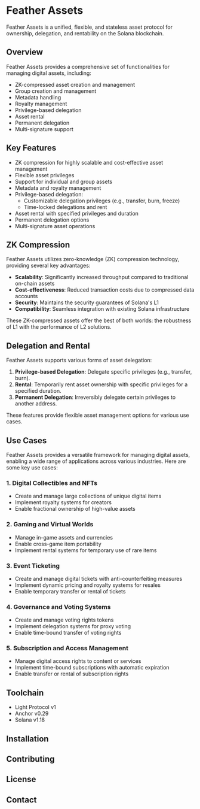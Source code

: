 # Feather Assets

Feather Assets is a unified, flexible, and stateless asset protocol for ownership, delegation, and rentability on the Solana blockchain.

## Overview

Feather Assets provides a comprehensive set of functionalities for managing digital assets, including:

- ZK-compressed asset creation and management
- Group creation and management
- Metadata handling
- Royalty management
- Privilege-based delegation
- Asset rental
- Permanent delegation
- Multi-signature support

## Key Features

- ZK compression for highly scalable and cost-effective asset management
- Flexible asset privileges
- Support for individual and group assets
- Metadata and royalty management
- Privilege-based delegation:
  - Customizable delegation privileges (e.g., transfer, burn, freeze)
  - Time-locked delegations and rent
- Asset rental with specified privileges and duration
- Permanent delegation options
- Multi-signature asset operations

## ZK Compression

Feather Assets utilizes zero-knowledge (ZK) compression technology, providing several key advantages:

- **Scalability**: Significantly increased throughput compared to traditional on-chain assets
- **Cost-effectiveness**: Reduced transaction costs due to compressed data accounts
- **Security**: Maintains the security guarantees of Solana's L1
- **Compatibility**: Seamless integration with existing Solana infrastructure

These ZK-compressed assets offer the best of both worlds: the robustness of L1 with the performance of L2 solutions.

## Delegation and Rental

Feather Assets supports various forms of asset delegation:

1. **Privilege-based Delegation**: Delegate specific privileges (e.g., transfer, burn).
2. **Rental**: Temporarily rent asset ownership with specific privileges for a specified duration.
3. **Permanent Delegation**: Irreversibly delegate certain privileges to another address.

These features provide flexible asset management options for various use cases.

## Use Cases

Feather Assets provides a versatile framework for managing digital assets, enabling a wide range of applications across various industries. Here are some key use cases:

### 1. Digital Collectibles and NFTs
- Create and manage large collections of unique digital items
- Implement royalty systems for creators
- Enable fractional ownership of high-value assets

### 2. Gaming and Virtual Worlds
- Manage in-game assets and currencies
- Enable cross-game item portability
- Implement rental systems for temporary use of rare items

### 3. Event Ticketing
- Create and manage digital tickets with anti-counterfeiting measures
- Implement dynamic pricing and royalty systems for resales
- Enable temporary transfer or rental of tickets

### 4. Governance and Voting Systems
- Create and manage voting rights tokens
- Implement delegation systems for proxy voting
- Enable time-bound transfer of voting rights

### 5. Subscription and Access Management
- Manage digital access rights to content or services
- Implement time-bound subscriptions with automatic expiration
- Enable transfer or rental of subscription rights

## Toolchain

- Light Protocol v1
- Anchor v0.29
- Solana v1.18

## Installation

## Contributing

## License

## Contact
